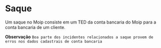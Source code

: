 # Saque
Um saque no Moip consiste em um TED da conta bancaria do Moip para a conta bancaria de um cliente.

**Observação** `Boa parte dos incidentes relacionados a saque provem de erros nos dados cadastrais de conta bancaria`
